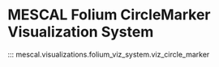 # MESCAL Folium CircleMarker Visualization System

::: mescal.visualizations.folium_viz_system.viz_circle_marker